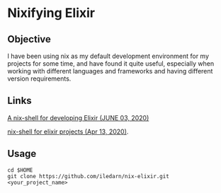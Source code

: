 Nixifying Elixir
================

## Objective

I have been using nix as my default development environment for my projects for some time, and have found it quite useful, especially when working with different languages and frameworks and having different version requirements.

## Links

[A nix-shell for developing Elixir (JUNE 03, 2020)](https://ghedam.at/15443/a-nix-shell-for-developing-elixir)

[nix-shell for elixir projects (Apr 13, 2020)](https://til.codes/nix-shell-for-elixir-projects/?debug=0).

## Usage

```
cd $HOME
git clone https://github.com/iledarn/nix-elixir.git <your_project_name>
```

